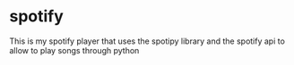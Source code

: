 # spotify
This is my spotify player that uses the spotipy library and the spotify api to allow to play songs through python
